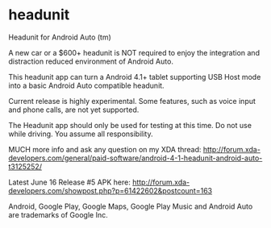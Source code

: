 # headunit
Headunit for Android Auto (tm)

A new car or a $600+ headunit is NOT required to enjoy the integration and distraction reduced environment of Android Auto.

This headunit app can turn a Android 4.1+ tablet supporting USB Host mode into a basic Android Auto compatible headunit.

Current release is highly experimental. Some features, such as voice input and phone calls, are not yet supported.

The Headunit app should only be used for testing at this time. Do not use while driving. You assume all responsibility.

MUCH more info and ask any question on my XDA thread: http://forum.xda-developers.com/general/paid-software/android-4-1-headunit-android-auto-t3125252/

Latest June 16 Release #5 APK here: http://forum.xda-developers.com/showpost.php?p=61422602&postcount=163

Android, Google Play, Google Maps, Google Play Music and Android Auto are trademarks of Google Inc.


